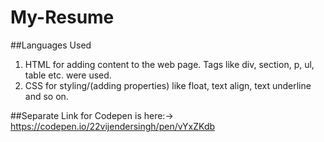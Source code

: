 # My-Resume

##Languages Used

1. HTML for adding content to the web page. Tags like div, section, p, ul, table etc. were used. 
2. CSS for styling/(adding properties) like float, text align, text underline and so on.

##Separate Link for Codepen is here:-> https://codepen.io/22vijendersingh/pen/vYxZKdb
